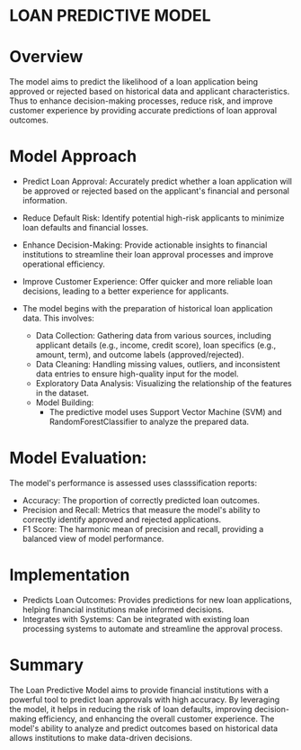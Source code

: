# LOAN PREDICTIVE MODEL
 
# Overview
The model  aims to predict the likelihood of a loan application being approved or rejected based on historical data and applicant characteristics. Thus to enhance decision-making processes, reduce risk, 
and improve customer experience by providing accurate predictions of loan approval outcomes.

# Model Approach
- Predict Loan Approval: Accurately predict whether a loan application will be approved or rejected based on the applicant's financial and personal information.
- Reduce Default Risk: Identify potential high-risk applicants to minimize loan defaults and financial losses.
- Enhance Decision-Making: Provide actionable insights to financial institutions to streamline their loan approval processes and improve operational efficiency.
- Improve Customer Experience: Offer quicker and more reliable loan decisions, leading to a better experience for applicants.
  
- The model begins with the preparation of historical loan application data. This involves:
  - Data Collection: Gathering data from various sources, including applicant details (e.g., income, credit score), loan specifics (e.g., amount, term), and outcome labels (approved/rejected).
  - Data Cleaning: Handling missing values, outliers, and inconsistent data entries to ensure high-quality input for the model.
  - Exploratory Data Analysis: Visualizing the relationship of the features in the dataset.
  - Model Building:
    - The predictive model uses Support Vector Machine (SVM) and RandomForestClassifier to analyze the prepared data. 

# Model Evaluation: 
The model's performance is assessed uses classsification reports:
  - Accuracy: The proportion of correctly predicted loan outcomes.
  - Precision and Recall: Metrics that measure the model's ability to correctly identify approved and rejected applications.
  - F1 Score: The harmonic mean of precision and recall, providing a balanced view of model performance.

# Implementation
- Predicts Loan Outcomes: Provides predictions for new loan applications, helping financial institutions make informed decisions.
- Integrates with Systems: Can be integrated with existing loan processing systems to automate and streamline the approval process.

# Summary
The Loan Predictive Model aims to provide financial institutions with a powerful tool to predict loan approvals with high accuracy. By leveraging the model, it helps in reducing the risk of loan defaults, improving decision-making efficiency, and enhancing the overall customer experience. The model's ability to analyze and predict outcomes based on historical data allows institutions to make data-driven decisions.

